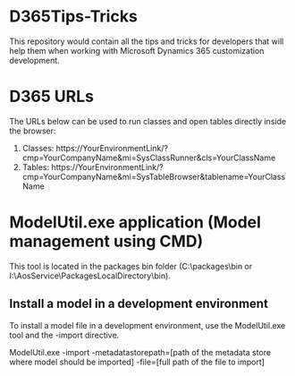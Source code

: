 # D365Tips-Tricks
This repository would contain all the tips and tricks for developers that will help them when working with Microsoft Dynamics 365 customization development.


# D365 URLs
The URLs below can be used to run classes and open tables directly inside the browser:

1. Classes: https://YourEnvironmentLink/?cmp=YourCompanyName&mi=SysClassRunner&cls=YourClassName
2. Tables:  https://YourEnvironmentLink/?cmp=YourCompanyName&mi=SysTableBrowser&tablename=YourClassName

# ModelUtil.exe application (Model management using CMD)

This tool is located in the packages bin folder (C:\packages\bin or I:\AosService\PackagesLocalDirectory\bin).

## Install a model in a development environment
To install a model file in a development environment, use the ModelUtil.exe tool and the -import directive.

ModelUtil.exe -import -metadatastorepath=[path of the metadata store where model should be imported] -file=[full path of the file to import]

